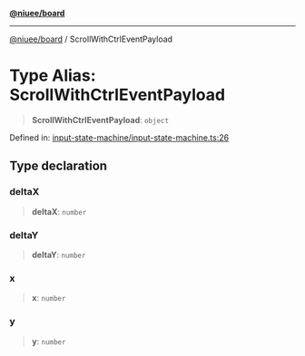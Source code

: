 [**@niuee/board**](../README.md)

***

[@niuee/board](../globals.md) / ScrollWithCtrlEventPayload

# Type Alias: ScrollWithCtrlEventPayload

> **ScrollWithCtrlEventPayload**: `object`

Defined in: [input-state-machine/input-state-machine.ts:26](https://github.com/niuee/board/blob/e6c1edcccf6525a0cc9088782c7c4653e837f533/src/input-state-machine/input-state-machine.ts#L26)

## Type declaration

### deltaX

> **deltaX**: `number`

### deltaY

> **deltaY**: `number`

### x

> **x**: `number`

### y

> **y**: `number`
